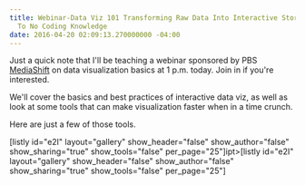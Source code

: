 ```yaml
---
title: Webinar-Data Viz 101 Transforming Raw Data Into Interactive Stories With Little
  To No Coding Knowledge
date: 2016-04-20 02:09:13.270000000 -04:00
---
```


<p>Just a quick note that I'll be teaching a webinar sponsored by PBS <a href="http://mediashift.org/2015/07/data-viz-101-how-to-transform-data-into-interactive-stories/">MediaShift</a> on data visualization basics at 1 p.m. today. Join in if you're interested.</p>
<div id="bigmarker-conference-widget-containerdea0aa00e7dc"></div>
<p><script src="https://www.bigmarker.com/widget/script.js?club=digitaled&style=conference&color=35a35c&btext=Reserve your spot&bs=small&cid=dea0aa00e7dc&conferences=Data-Viz-101-How-to-Transform-Data-into-Interactive-Stories" type="text/javascript"></script></p>
<p>We'll cover the basics and best practices of interactive data viz, as well as look at some tools that can make visualization faster when in a time crunch. <!--more--></p>
<p>Here are just a few of those tools.</p>
<p>[listly id="e2I" layout="gallery" show_header="false" show_author="false" show_sharing="true" show_tools="false" per_page="25"]ipt&gt;[listly id="e2I" layout="gallery" show_header="false" show_author="false" show_sharing="true" show_tools="false" per_page="25"]</p>
